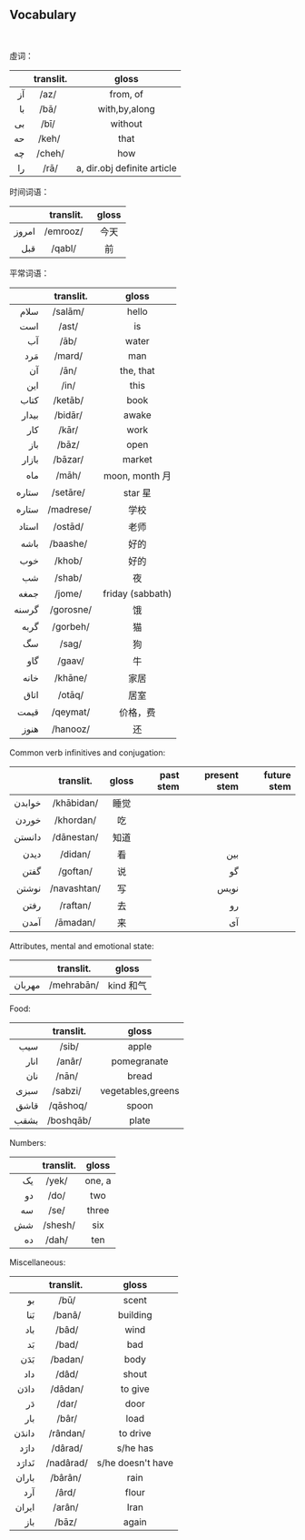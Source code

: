 <br><br>
## Vocabulary
<br>


虛词：

|           |  translit.    | gloss              |
|  -------: | :-----------: | :----------------: |
| آز        |  /az/         | from, of           |
| با        |  /bā/         | with,by,along      |
| بی        |  /bī/         | without            |
| حه        |  /keh/        | that               |
| چه        |  /cheh/       | how                |
| را        |  /rā/         | a, dir.obj definite article |

时间词语：

|           |  translit.    | gloss              |
|  -------: | :-----------: | :----------------: |
| امروز     |  /emrooz/     | 今天               |
| قبل       |  /qabl/       | 前                 |

平常词语：

|           |  translit.    | gloss              |
|  -------: | :-----------: | :----------------: |
| سلام       |  /salām/      | hello              |
| است       |  /ast/        | is                 |
| آب        |  /āb/         | water              |
| مَرد       |  /mard/       | man                |
| آن        |  /ān/         | the, that          |
| این       |  /in/         | this               |
| کتاب      |  /ketāb/      | book               |
| بیدار     |  /bidār/      | awake              |
| کار       |  /kār/        | work               |
| باز       |  /bāz/        | open               |
| بازار     |  /bāzar/      | market             |
| ماه       |  /māh/        | moon, month 月     |
| ستاره     |  /setāre/     | star 星            |
| ستاره     |  /madrese/    | 学校               |
| استاد     |  /ostād/      | 老师               |
| باشه      |  /baashe/     | 好的               |
| خوب       |  /khob/       | 好的               |
| شب        |  /shab/       | 夜                 |
| جمغه      |  /jome/       | friday (sabbath)   |
| گرسنه     |  /gorosne/    | 饿                 |
| گربه      |  /gorbeh/     | 猫                 |
| سگ        |  /sag/        | 狗                 |
| گاو       |  /gaav/       | 牛                 |
| خانه      |  /khāne/      | 家居               |
| اتاق      |  /otāq/       | 居室               |
| قیمت      |  /qeymat/     | 价格，费           |
| هنوز      |  /hanooz/     | 还                 |

Common verb infinitives and conjugation:

|           |  translit.    | gloss              |  past stem         |  present stem      |  future stem       |
| --------: | :-----------: | :----------------: |  ----------------: |  ----------------: |  ----------------: |
| خوابدن    |  /khābidan/   | 睡觉               |                    |                    |                    |
| خوردن     |  /khordan/    | 吃                 |                    |                    |                    |
| دانستن    |  /dānestan/   | 知道               |                    |                    |                    |
| دیدن      |  /didan/      | 看                 |                    | بین                |                    |
| گفتن      |  /goftan/     | 说                 |                    | گو                 |                    |
| نوشتن     |  /navashtan/  | 写                 |                    | نویس               |                    |
| رفتن      |  /raftan/     | 去                 |                    | رو                 |                    |
| آمدن      |  /āmadan/     | 来                 |                    | آی                 |                    |

Attributes, mental and emotional state:

|           |  translit.    | gloss              |
|  -------: | :-----------: | :----------------: |
| مهربان    |  /mehrabān/   | kind 和气          |

Food:

|           |  translit.    | gloss              |
|  -------: | :-----------: | :----------------: |
| سیب       |  /sib/        | apple              |
| انار      |  /anâr/       | pomegranate        |
| نان       |  /nān/        | bread              |
| سبزی      |  /sabzi/      | vegetables,greens  |
| قاشق      |  /qāshoq/     | spoon              |
| بشقب      |  /boshqāb/    | plate              |

Numbers:

|           |  translit.    | gloss              |
|  -------: | :-----------: | :----------------: |
| یک        |  /yek/        | one, a             |
| دو        |  /do/         | two                |
| سه        |  /se/         | three              |
| شش        |  /shesh/      | six                |
| ده        |  /dah/        | ten                |

Miscellaneous:

|           |  translit.    | gloss              |
|  -------: | :-----------: | :----------------: |
| بو        |  /bū/         | scent              |
| بَنا       |  /banâ/       | building           |
| باد       |  /bâd/        | wind               |
| بَد        |  /bad/        | bad                |
| بَدَن       |  /badan/      | body               |
| داد       |  /dâd/        | shout              |
| دادَن      |  /dâdan/      | to give            |
| دَر        |  /dar/        | door               |
| بار       |  /bâr/        | load               |
| داندَن     |  /rândan/     | to drive           |
| دارَد      |  /dârad/      | s/he has           |
| نَدارَد     |  /nadârad/    | s/he doesn't have  |
| باران     |  /bârân/      | rain               |
| آرد       |  /ârd/        | flour              |
| ایران     |  /arân/       | Iran               |
| باز       |  /bāz/        | again              |

